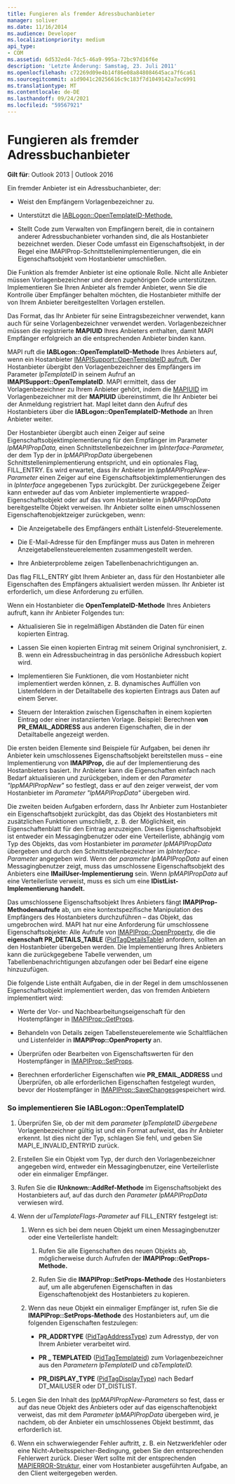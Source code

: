```yaml
---
title: Fungieren als fremder Adressbuchanbieter
manager: soliver
ms.date: 11/16/2014
ms.audience: Developer
ms.localizationpriority: medium
api_type:
- COM
ms.assetid: 6d532ed4-7dc5-46a9-995a-72bc97d16f6e
description: 'Letzte Änderung: Samstag, 23. Juli 2011'
ms.openlocfilehash: c72269d09e4b14f86e08a848084645aca7f6ca61
ms.sourcegitcommit: a1d9041c20256616c9c183f7d1049142a7ac6991
ms.translationtype: MT
ms.contentlocale: de-DE
ms.lasthandoff: 09/24/2021
ms.locfileid: "59567921"
---
```

# <a name="acting-as-a-foreign-address-book-provider"></a>Fungieren als fremder Adressbuchanbieter

**Gilt für**: Outlook 2013 | Outlook 2016 
  
Ein fremder Anbieter ist ein Adressbuchanbieter, der: 
  
- Weist den Empfängern Vorlagenbezeichner zu.
    
- Unterstützt die [IABLogon::OpenTemplateID-Methode.](iablogon-opentemplateid.md) 
    
- Stellt Code zum Verwalten von Empfängern bereit, die in containern anderer Adressbuchanbieter vorhanden sind, die als Hostanbieter bezeichnet werden. Dieser Code umfasst ein Eigenschaftsobjekt, in der Regel eine IMAPIProp-Schnittstellenimplementierungen, die ein Eigenschaftsobjekt vom Hostanbieter umschließen.  
    
Die Funktion als fremder Anbieter ist eine optionale Rolle. Nicht alle Anbieter müssen Vorlagenbezeichner und deren zugehörigen Code unterstützen. Implementieren Sie Ihren Anbieter als fremder Anbieter, wenn Sie die Kontrolle über Empfänger behalten möchten, die Hostanbieter mithilfe der von Ihrem Anbieter bereitgestellten Vorlagen erstellen. 
  
Das Format, das Ihr Anbieter für seine Eintragsbezeichner verwendet, kann auch für seine Vorlagenbezeichner verwendet werden. Vorlagenbezeichner müssen die registrierte **MAPIUID** Ihres Anbieters enthalten, damit MAPI Empfänger erfolgreich an die entsprechenden Anbieter binden kann. 
  
MAPI ruft die **IABLogon::OpenTemplateID-Methode** Ihres Anbieters auf, wenn ein Hostanbieter [IMAPISupport::OpenTemplateID aufruft.](imapisupport-opentemplateid.md) Der Hostanbieter übergibt den Vorlagenbezeichner des Empfängers im Parameter  _lpTemplateID_ in seinem Aufruf an **IMAPISupport::OpenTemplateID**. MAPI ermittelt, dass der Vorlagenbezeichner zu Ihrem Anbieter gehört, indem die [MAPIUID](mapiuid.md) im Vorlagenbezeichner mit der **MAPIUID** übereinstimmt, die Ihr Anbieter bei der Anmeldung registriert hat. MapI leitet dann den Aufruf des Hostanbieters über die **IABLogon::OpenTemplateID-Methode** an Ihren Anbieter weiter. 
  
Der Hostanbieter übergibt auch einen Zeiger auf seine Eigenschaftsobjektimplementierung für den Empfänger im Parameter  _lpMAPIPropData,_ einen Schnittstellenbezeichner im  _lpInterface-Parameter,_ der dem Typ der in  _lpMAPIPropData_ übergebenen Schnittstellenimplementierung entspricht, und ein optionales Flag, FILL_ENTRY. Es wird erwartet, dass ihr Anbieter im  _lppMAPIPropNew-Parameter_ einen Zeiger auf eine Eigenschaftsobjektimplementierungen des in  _lpInterface_ angegebenen Typs zurückgibt. Der zurückgegebene Zeiger kann entweder auf das vom Anbieter implementierte wrapped-Eigenschaftsobjekt oder auf das vom Hostanbieter in  _lpMAPIPropData_ bereitgestellte Objekt verweisen. Ihr Anbieter sollte einen umschlossenen Eigenschaftenobjektzeiger zurückgeben, wenn:
  
- Die Anzeigetabelle des Empfängers enthält Listenfeld-Steuerelemente.
    
- Die E-Mail-Adresse für den Empfänger muss aus Daten in mehreren Anzeigetabellensteuerelementen zusammengestellt werden.
    
- Ihre Anbieterprobleme zeigen Tabellenbenachrichtigungen an.
    
Das flag FILL_ENTRY gibt Ihrem Anbieter an, dass für den Hostanbieter alle Eigenschaften des Empfängers aktualisiert werden müssen. Ihr Anbieter ist erforderlich, um diese Anforderung zu erfüllen.
  
Wenn ein Hostanbieter die **OpenTemplateID-Methode** Ihres Anbieters aufruft, kann ihr Anbieter Folgendes tun: 
  
- Aktualisieren Sie in regelmäßigen Abständen die Daten für einen kopierten Eintrag.
    
- Lassen Sie einen kopierten Eintrag mit seinem Original synchronisiert, z. B. wenn ein Adressbucheintrag in das persönliche Adressbuch kopiert wird.
    
- Implementieren Sie Funktionen, die vom Hostanbieter nicht implementiert werden können, z. B. dynamisches Auffüllen von Listenfeldern in der Detailtabelle des kopierten Eintrags aus Daten auf einem Server.
    
- Steuern der Interaktion zwischen Eigenschaften in einem kopierten Eintrag oder einer instanziierten Vorlage. Beispiel: Berechnen **von PR_EMAIL_ADDRESS** aus anderen Eigenschaften, die in der Detailtabelle angezeigt werden. 
    
Die ersten beiden Elemente sind Beispiele für Aufgaben, bei denen ihr Anbieter kein umschlossenes Eigenschaftsobjekt bereitstellen muss – eine Implementierung von **IMAPIProp,** die auf der Implementierung des Hostanbieters basiert. Ihr Anbieter kann die Eigenschaften einfach nach Bedarf aktualisieren und zurückgeben, indem er den  _Parameter "lppMAPIPropNew"_ so festlegt, dass er auf den zeiger verweist, der vom Hostanbieter im  _Parameter "lpMAPIPropData"_ übergeben wird. 
  
Die zweiten beiden Aufgaben erfordern, dass Ihr Anbieter zum Hostanbieter ein Eigenschaftsobjekt zurückgibt, das das Objekt des Hostanbieters mit zusätzlichen Funktionen umschließt, z. B. der Möglichkeit, ein Eigenschaftenblatt für den Eintrag anzuzeigen. Dieses Eigenschaftsobjekt ist entweder ein Messagingbenutzer oder eine Verteilerliste, abhängig vom Typ des Objekts, das vom Hostanbieter im  _parameter lpMAPIPropData_ übergeben und durch den Schnittstellenbezeichner im  _lpInterface-Parameter_ angegeben wird. Wenn der  _parameter lpMAPIPropData_ auf einen Messagingbenutzer zeigt, muss das umschlossene Eigenschaftsobjekt des Anbieters eine **IMailUser-Implementierung** sein. Wenn _lpMAPIPropData_ auf eine Verteilerliste verweist, muss es sich um eine **IDistList-Implementierung handelt.** 
  
Das umschlossene Eigenschaftsobjekt Ihres Anbieters fängt **IMAPIProp-Methodenaufrufe** ab, um eine kontextspezifische Manipulation des Empfängers des Hostanbieters durchzuführen – das Objekt, das umgebrochen wird. MAPI hat nur eine Anforderung für umschlossene Eigenschaftsobjekte: Alle Aufrufe von [IMAPIProp::OpenProperty,](imapiprop-openproperty.md) die die **eigenschaft PR_DETAILS_TABLE** ([PidTagDetailsTable](pidtagdetailstable-canonical-property.md)) anfordern, sollten an den Hostanbieter übergeben werden. Die Implementierung Ihres Anbieters kann die zurückgegebene Tabelle verwenden, um Tabellenbenachrichtigungen abzufangen oder bei Bedarf eine eigene hinzuzufügen. 
  
Die folgende Liste enthält Aufgaben, die in der Regel in dem umschlossenen Eigenschaftsobjekt implementiert werden, das von fremden Anbietern implementiert wird:
  
- Werte der Vor- und Nachbearbeitungseigenschaft für den Hostempfänger in [IMAPIProp::GetProps](imapiprop-getprops.md).
    
- Behandeln von Details zeigen Tabellensteuerelemente wie Schaltflächen und Listenfelder in **IMAPIProp::OpenProperty** an.
    
- Überprüfen oder Bearbeiten von Eigenschaftswerten für den Hostempfänger in [IMAPIProp::SetProps](imapiprop-setprops.md).
    
- Berechnen erforderlicher Eigenschaften wie **PR_EMAIL_ADDRESS** und Überprüfen, ob alle erforderlichen Eigenschaften festgelegt wurden, bevor der Hostempfänger in [IMAPIProp::SaveChanges](imapiprop-savechanges.md)gespeichert wird.
    
### <a name="to-implement-iablogonopentemplateid"></a>So implementieren Sie IABLogon::OpenTemplateID
  
1. Überprüfen Sie, ob der mit dem  _parameter lpTemplateID übergebene_ Vorlagenbezeichner gültig ist und ein Format aufweist, das ihr Anbieter erkennt. Ist dies nicht der Typ, schlagen Sie fehl, und geben Sie MAPI_E_INVALID_ENTRYID zurück. 
    
2. Erstellen Sie ein Objekt vom Typ, der durch den Vorlagenbezeichner angegeben wird, entweder ein Messagingbenutzer, eine Verteilerliste oder ein einmaliger Empfänger. 
    
3. Rufen Sie die **IUnknown::AddRef-Methode** im Eigenschaftsobjekt des Hostanbieters auf, auf das durch den  _Parameter lpMAPIPropData_ verwiesen wird. 
    
4. Wenn der  _ulTemplateFlags-Parameter_ auf FILL_ENTRY festgelegt ist: 
    
   1. Wenn es sich bei dem neuen Objekt um einen Messagingbenutzer oder eine Verteilerliste handelt:
      
      1. Rufen Sie alle Eigenschaften des neuen Objekts ab, möglicherweise durch Aufrufen der **IMAPIProp::GetProps-Methode.** 
          
      2. Rufen Sie die **IMAPIProp::SetProps-Methode** des Hostanbieters auf, um alle abgerufenen Eigenschaften in das Eigenschaftenobjekt des Hostanbieters zu kopieren. 
      
   2. Wenn das neue Objekt ein einmaliger Empfänger ist, rufen Sie die **IMAPIProp::SetProps-Methode** des Hostanbieters auf, um die folgenden Eigenschaften festzulegen: 
      
      - **PR_ADDRTYPE** ([PidTagAddressType](pidtagaddresstype-canonical-property.md)) zum Adresstyp, der von Ihrem Anbieter verarbeitet wird.
        
      - **PR \_ TEMPLATEID** ([PidTagTemplateid](pidtagtemplateid-canonical-property.md)) zum Vorlagenbezeichner aus den _Parametern lpTemplateID_ und _cbTemplateID._ 
        
      - **PR_DISPLAY_TYPE** ([PidTagDisplayType](pidtagdisplaytype-canonical-property.md)) nach Bedarf DT_MAILUSER oder DT_DISTLIST.
    
5. Legen Sie den Inhalt des  _lppMAPIPropNew-Parameters_ so fest, dass er auf das neue Objekt des Anbieters oder auf das eigenschaftenobjekt verweist, das mit dem  _Parameter lpMAPIPropData_ übergeben wird, je nachdem, ob der Anbieter ein umschlossenes Objekt bestimmt, das erforderlich ist. 
    
6. Wenn ein schwerwiegender Fehler auftritt, z. B. ein Netzwerkfehler oder eine Nicht-Arbeitsspeicher-Bedingung, geben Sie den entsprechenden Fehlerwert zurück. Dieser Wert sollte mit der entsprechenden [MAPIERROR-Struktur,](mapierror.md) einer vom Hostanbieter ausgeführten Aufgabe, an den Client weitergegeben werden. 
    

